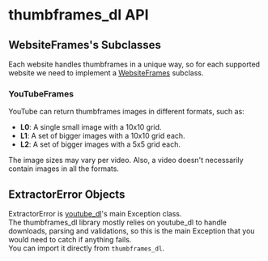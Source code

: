 # thumbframes_dl API

## WebsiteFrames's Subclasses
Each website handles thumbframes in a unique way, so for each supported website we need to implement a [WebsiteFrames](extractors.md#extractors._base.WebsiteFrames) subclass.  

### YouTubeFrames
YouTube can return thumbframes images in different formats, such as:
* **L0**: A single small image with a 10x10 grid.  
* **L1**: A set of bigger images with a 10x10 grid each.  
* **L2**: A set of bigger images with a 5x5 grid each.  

The image sizes may vary per video. Also, a video doesn't necessarily contain images in all the formats.  

## ExtractorError Objects  
ExtractorError is [youtube_dl](https://github.com/ytdl-org/youtube-dl)'s main Exception class.  
The thumbframes_dl library mostly relies on youtube_dl to handle downloads, parsing and validations, so this is the main Exception that you would need to catch if anything fails.  
You can import it directly from `thumbframes_dl`.
